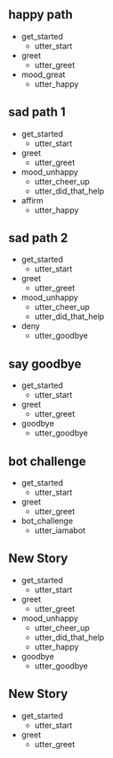 ## happy path
* get_started
  - utter_start
* greet
  - utter_greet
* mood_great
  - utter_happy

## sad path 1
* get_started
  - utter_start
* greet
  - utter_greet
* mood_unhappy
  - utter_cheer_up
  - utter_did_that_help
* affirm
  - utter_happy

## sad path 2

* get_started
  - utter_start
* greet
  - utter_greet
* mood_unhappy
  - utter_cheer_up
  - utter_did_that_help
* deny
  - utter_goodbye

## say goodbye

* get_started
  - utter_start
* greet
  - utter_greet
* goodbye
  - utter_goodbye

## bot challenge

* get_started
  - utter_start
* greet
  - utter_greet
* bot_challenge
  - utter_iamabot

## New Story

* get_started
  - utter_start
* greet
  - utter_greet
* mood_unhappy
    - utter_cheer_up
    - utter_did_that_help
    - utter_happy
* goodbye
    - utter_goodbye

## New Story

* get_started
  - utter_start
* greet
  - utter_greet
